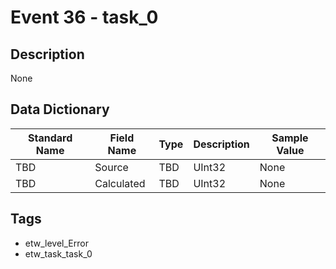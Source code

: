 # Event 36 - task_0

## Description
None

## Data Dictionary
|Standard Name|Field Name|Type|Description|Sample Value|
|---|---|---|---|---|
|TBD|Source|TBD|UInt32|None|None|
|TBD|Calculated|TBD|UInt32|None|None|

## Tags
* etw_level_Error
* etw_task_task_0
